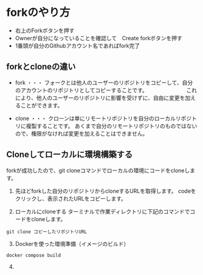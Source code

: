 # forkのやり方

* 右上のForkボタンを押す
* Ownerが自分になっていることを確認して　Create forkボタンを押す
* 1番頭が自分のGithubアカウント名であればfork完了

## forkとcloneの違い
* fork ・・・ フォークとは他人のユーザーのリポジトリをコピーして、自分のアカウントのリポジトリとしてコピーすることです。
  　　　　　　　これにより、他人のユーザーのリポジトリに影響を受けずに、自由に変更を加えることができます。
  
* clone ・・・ クローンは単にリモートリポジトリを自分のローカルリポジトリに複製することです。
              あくまで自分のリモートリポジトリのものではないので、権限がなければ変更を加えることはできません。

## Cloneしてローカルに環境構築する
forkが成功したので、git cloneコマンドでローカルの環境にコードをcloneします。

1. 先ほどforkした自分のリポジトリからcloneするURLを取得します。
   codeをクリックし、表示されたURLをコピーします。

2. ローカルにcloneする
   ターミナルで作業ディレクトリに下記のコマンドでコードをcloneします。
```
git clone コピーしたリポジトリURL
```

3. Dockerを使った環境準備（イメージのビルド）
```
docker compose build
```

4. 
